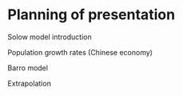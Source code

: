 # Planning of presentation
Solow model introduction

Population growth rates (Chinese economy)

Barro model

Extrapolation